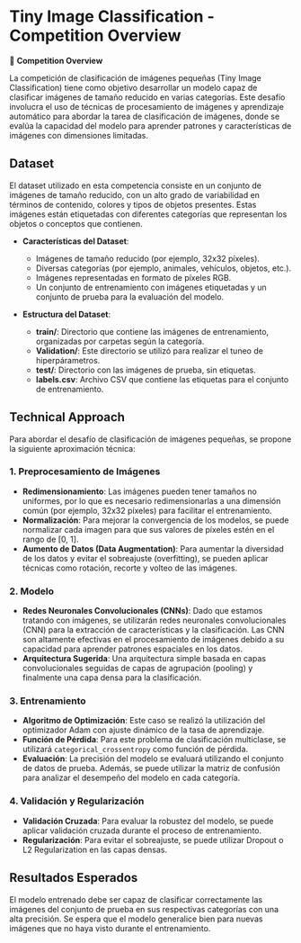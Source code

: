 # Tiny Image Classification - Competition Overview

🚀 **Competition Overview**

La competición de clasificación de imágenes pequeñas (Tiny Image Classification) tiene como objetivo desarrollar un modelo capaz de clasificar imágenes de tamaño reducido en varias categorías. Este desafío involucra el uso de técnicas de procesamiento de imágenes y aprendizaje automático para abordar la tarea de clasificación de imágenes, donde se evalúa la capacidad del modelo para aprender patrones y características de imágenes con dimensiones limitadas.

## Dataset

El dataset utilizado en esta competencia consiste en un conjunto de imágenes de tamaño reducido, con un alto grado de variabilidad en términos de contenido, colores y tipos de objetos presentes. Estas imágenes están etiquetadas con diferentes categorías que representan los objetos o conceptos que contienen.

- **Características del Dataset**:
  - Imágenes de tamaño reducido (por ejemplo, 32x32 píxeles).
  - Diversas categorías (por ejemplo, animales, vehículos, objetos, etc.).
  - Imágenes representadas en formato de píxeles RGB.
  - Un conjunto de entrenamiento con imágenes etiquetadas y un conjunto de prueba para la evaluación del modelo.
  
- **Estructura del Dataset**:
  - **train/**: Directorio que contiene las imágenes de entrenamiento, organizadas por carpetas según la categoría.
  - **Validation/**: Este directorio se utilizó para realizar el tuneo de hiperpárametros. 
  - **test/**: Directorio con las imágenes de prueba, sin etiquetas.
  - **labels.csv**: Archivo CSV que contiene las etiquetas para el conjunto de entrenamiento.

## Technical Approach

Para abordar el desafío de clasificación de imágenes pequeñas, se propone la siguiente aproximación técnica:

### 1. **Preprocesamiento de Imágenes**
   - **Redimensionamiento**: Las imágenes pueden tener tamaños no uniformes, por lo que es necesario redimensionarlas a una dimensión común (por ejemplo, 32x32 píxeles) para facilitar el entrenamiento.
   - **Normalización**: Para mejorar la convergencia de los modelos, se puede normalizar cada imagen para que sus valores de píxeles estén en el rango de [0, 1].
   - **Aumento de Datos (Data Augmentation)**: Para aumentar la diversidad de los datos y evitar el sobreajuste (overfitting), se pueden aplicar técnicas como rotación, recorte y volteo de las imágenes.

### 2. **Modelo**
   - **Redes Neuronales Convolucionales (CNNs)**: Dado que estamos tratando con imágenes, se utilizarán redes neuronales convolucionales (CNN) para la extracción de características y la clasificación. Las CNN son altamente efectivas en el procesamiento de imágenes debido a su capacidad para aprender patrones espaciales en los datos.
   - **Arquitectura Sugerida**: Una arquitectura simple basada en capas convolucionales seguidas de capas de agrupación (pooling) y finalmente una capa densa para la clasificación.

### 3. **Entrenamiento**
   - **Algoritmo de Optimización**: Este caso se realizó la utilización del optimizador Adam con ajuste dinámico de la tasa de aprendizaje.
   - **Función de Pérdida**: Para este problema de clasificación multiclase, se utilizará `categorical_crossentropy` como función de pérdida.
   - **Evaluación**: La precisión del modelo se evaluará utilizando el conjunto de datos de prueba. Además, se puede utilizar la matriz de confusión para analizar el desempeño del modelo en cada categoría.

### 4. **Validación y Regularización**
   - **Validación Cruzada**: Para evaluar la robustez del modelo, se puede aplicar validación cruzada durante el proceso de entrenamiento.
   - **Regularización**: Para evitar el sobreajuste, se puede utilizar Dropout o L2 Regularization en las capas densas.

## Resultados Esperados

El modelo entrenado debe ser capaz de clasificar correctamente las imágenes del conjunto de prueba en sus respectivas categorías con una alta precisión. Se espera que el modelo generalice bien para nuevas imágenes que no haya visto durante el entrenamiento.
